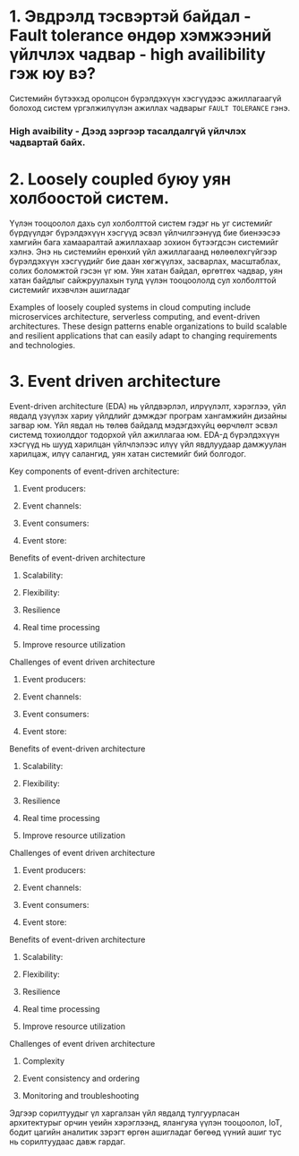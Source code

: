 # 1. Эвдрэлд тэсвэртэй байдал - Fault tolerance өндөр хэмжээний үйлчлэх чадвар - high availibility гэж юу вэ?

Системийн бүтээхэд оролцсон бүрэлдэхүүн хэсгүүдээс ажиллагаагүй болоход систем үргэлжилүүлэн ажиллах чадварыг `FAULT TOLERANCE` гэнэ.

### High avaibility - Дээд зэргээр тасалдалгүй үйлчлэх чадвартай байх.

# 2. Loosely coupled буюу уян холбоостой систем.


Үүлэн тооцоолол дахь сул холболттой систем гэдэг нь уг системийг бүрдүүлдэг бүрэлдэхүүн хэсгүүд эсвэл үйлчилгээнүүд бие биенээсээ хамгийн бага хамааралтай ажиллахаар зохион бүтээгдсэн системийг хэлнэ. Энэ нь системийн ерөнхий үйл ажиллагаанд нөлөөлөхгүйгээр бүрэлдэхүүн хэсгүүдийг бие даан хөгжүүлэх, засварлах, масштаблах, солих боломжтой гэсэн үг юм. Уян хатан байдал, өргөтгөх чадвар, уян хатан байдлыг сайжруулахын тулд үүлэн тооцоололд сул холболттой системийг ихэвчлэн ашигладаг


Examples of loosely coupled systems in cloud computing include microservices architecture, serverless computing, and event-driven architectures. These design patterns enable organizations to build scalable and resilient applications that can easily adapt to changing requirements and technologies.

# 3. Event driven architecture 

Event-driven architecture (EDA) нь үйлдвэрлэл, илрүүлэлт, хэрэглээ, үйл явдалд үзүүлэх хариу үйлдлийг дэмждэг програм хангамжийн дизайны загвар юм. Үйл явдал нь төлөв байдалд мэдэгдэхүйц өөрчлөлт эсвэл системд тохиолддог тодорхой үйл ажиллагаа юм. EDA-д бүрэлдэхүүн хэсгүүд нь шууд харилцан үйлчлэлээс илүү үйл явдлуудаар дамжуулан харилцаж, илүү салангид, уян хатан системийг бий болгодог.

Key components of event-driven architecture:

1. Event producers:

2. Event channels:

3. Event consumers:

4. Event store:

Benefits of event-driven architecture

1. Scalability:

2. Flexibility:

3. Resilience

4. Real time processing 

5. Improve resource utilization

Challenges of event driven architecture


1. Event producers:

2. Event channels:

3. Event consumers:

4. Event store:

Benefits of event-driven architecture

1. Scalability:

2. Flexibility:

3. Resilience

4. Real time processing 

5. Improve resource utilization

Challenges of event driven architecture


1. Event producers:

2. Event channels:

3. Event consumers:

4. Event store:

Benefits of event-driven architecture

1. Scalability:

2. Flexibility:

3. Resilience

4. Real time processing 

5. Improve resource utilization

Challenges of event driven architecture

1. Complexity

2. Event consistency and ordering

3. Monitoring and troubleshooting

Эдгээр сорилтуудыг үл харгалзан үйл явдалд тулгуурласан архитектурыг орчин үеийн хэрэглээнд, ялангуяа үүлэн тооцоолол, IoT, бодит цагийн аналитик зэрэгт өргөн ашигладаг бөгөөд үүний ашиг тус нь сорилтуудаас давж гардаг.


